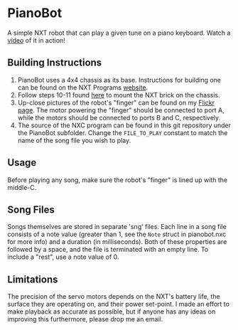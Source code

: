 PianoBot
========

A simple NXT robot that can play a given tune on a piano keyboard. Watch a [video](http://vimeo.com/13061942) of it in action!

Building Instructions
---------------------

1. PianoBot uses a 4x4 chassis as its base. Instructions for building one can be found on the NXT Programs [website](http://www.nxtprograms.com/4x4_chassis/steps.html).
2. Follow steps 10-11 found [here](http://www.nxtprograms.com/4x4_joystick/steps.html) to mount the NXT brick on the chassis.
3. Up-close pictures of the robot's "finger" can be found on my [Flickr page](http://www.flickr.com/photos/mattrajca/sets/72157624362797274/). The motor powering the "finger" should be connected to port A, while the motors should be connected to ports B and C, respectively.
4. The source of the NXC program can be found in this git repository under the PianoBot subfolder. Change the `FILE_TO_PLAY` constant to match the name of the song file you wish to play.

Usage
-----

Before playing any song, make sure the robot's "finger" is lined up with the middle-C.

Song Files
----------

Songs themselves are stored in separate 'sng' files. Each line in a song file consists of a note value (greater than 1, see the `Note` struct in pianobot.nxc for more info) and a duration (in milliseconds). Both of these properties are followed by a space, and the file is terminated with an empty line. To include a "rest", use a note value of 0.

Limitations
-----------

The precision of the servo motors depends on the NXT's battery life, the surface they are operating on, and their power set-point. I made an effort to make playback as accurate as possible, but if anyone has any ideas on improving this furthermore, please drop me an email.
